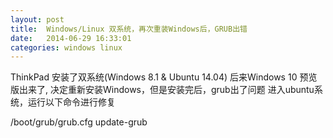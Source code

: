 ```yaml
---
layout: post
title:  Windows/Linux 双系统，再次重装Windows后，GRUB出错
date:   2014-06-29 16:33:01
categories: windows linux
---
```

ThinkPad 安装了双系统(Windows 8.1 & Ubuntu 14.04)
后来Windows 10 预览版出来了, 决定重新安装Windows，但是安装完后，grub出了问题
进入ubuntu系统，运行以下命令进行修复

/boot/grub/grub.cfg
update-grub